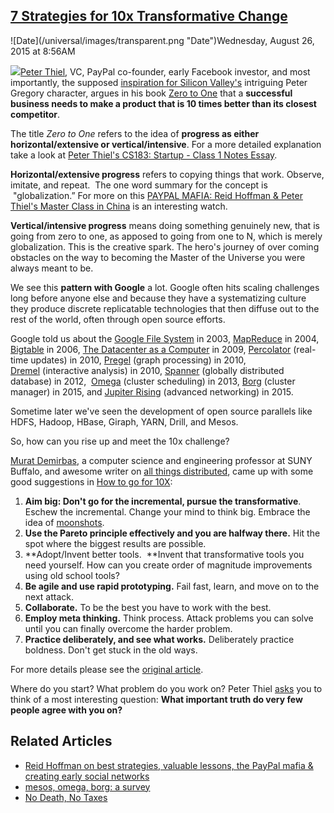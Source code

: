## [7 Strategies for 10x Transformative Change](/blog/2015/8/26/7-strategies-for-10x-transformative-change.html)

<div class="journal-entry-tag journal-entry-tag-post-title"><span class="posted-on">![Date](/universal/images/transparent.png "Date")Wednesday, August 26, 2015 at 8:56AM</span></div>

<div class="body">

![](https://farm6.staticflickr.com/5670/20274886884_a0f2d5d11a_o.png)[Peter Thiel](https://en.wikipedia.org/wiki/Peter_Thiel), VC, PayPal co-founder, early Facebook investor, and most importantly, the supposed [inspiration for Silicon Valley's](http://www.inc.com/john-boitnott/7-fascinating-peter-thiel-quotes-from-techcrunch-disrupt-2014.html) intriguing Peter Gregory character, argues in his book [Zero to One](https://en.wikipedia.org/wiki/Zero_to_One) that a **successful** **business needs to make a product that is 10 times better than its closest competitor**. 

The title _Zero to One_ refers to the idea of **progress as either horizontal/extensive or vertical/intensive**. For a more detailed explanation take a look at [Peter Thiel's CS183: Startup - Class 1 Notes Essay](https://gist.github.com/harperreed/3201887).

**Horizontal/extensive progress** refers to copying things that work. Observe, imitate, and repeat.  The one word summary for the concept is  "globalization.” For more on this [PAYPAL MAFIA: Reid Hoffman & Peter Thiel's Master Class in China](https://www.youtube.com/watch?v=cIj8rRBknAs) is an interesting watch.

**Vertical/intensive progress** means doing something genuinely new, that is going from zero to one, as apposed to going from one to N, which is merely globalization. This is the creative spark. The hero's journey of over coming obstacles on the way to becoming the Master of the Universe you were always meant to be.

We see this **pattern with Google** a lot. Google often hits scaling challenges long before anyone else and because they have a systematizing culture they produce discrete replicatable technologies that then diffuse out to the rest of the world, often through open source efforts.

Google told us about the [Google File System](http://research.google.com/archive/gfs.html) in 2003, [MapReduce](http://research.google.com/archive/mapreduce.html) in 2004, [Bigtable](http://research.google.com/archive/bigtable.html) in 2006, [The Datacenter as a Computer](http://research.google.com/pubs/pub35290.html) in 2009, [Percolator](http://research.google.com/pubs/pub36726.html) (real-time updates) in 2010, [Pregel](http://kowshik.github.io/JPregel/pregel_paper.pdf) (graph processing) in 2010, [Dremel](http://research.google.com/pubs/pub36632.html) (interactive analysis) in 2010, [Spanner](http://research.google.com/archive/spanner.html) (globally distributed database) in 2012,  [Omega](http://research.google.com/pubs/pub41684.html) (cluster scheduling) in 2013, [Borg](http://research.google.com/pubs/pub43438.html) (cluster manager) in 2015, and [Jupiter Rising](http://conferences.sigcomm.org/sigcomm/2015/pdf/papers/p183.pdf) (advanced networking) in 2015.

Sometime later we've seen the development of open source parallels like HDFS, Hadoop, HBase, Giraph, YARN, Drill, and Mesos. 

So, how can you rise up and meet the 10x challenge?

[Murat Demirbas](http://www.cse.buffalo.edu/~demirbas/), a computer science and engineering professor at SUNY Buffalo, and awesome writer on [all things distributed](http://muratbuffalo.blogspot.com/), came up with some good suggestions in [How to go for 10X](http://muratbuffalo.blogspot.com/2015/08/how-to-go-for-10x.html): 

1.  **Aim big: Don't go for the incremental, pursue the transformative**. Eschew the incremental. Change your mind to think big. Embrace the idea of [moonshots](http://www.wired.com/2015/08/alphabet-lets-google-chase-moonshots-stay-profitable/). 
2.  **Use the Pareto principle effectively and you are halfway there.** Hit the spot where the biggest results are possible. 
3.  **Adopt/Invent better tools.  **Invent that transformative tools you need yourself. How can you create order of magnitude improvements using old school tools?
4.  **Be agile and use rapid prototyping.** Fail fast, learn, and move on to the next attack.
5.  **Collaborate.** To be the best you have to work with the best.
6.  **Employ meta thinking.** Think process. Attack problems you can solve until you can finally overcome the harder problem.
7.  **Practice deliberately, and see what works.** Deliberately practice boldness. Don't get stuck in the old ways. 

For more details please see the [original article](http://muratbuffalo.blogspot.com/2015/08/how-to-go-for-10x.html).

Where do you start? What problem do you work on? Peter Thiel [asks](https://gist.github.com/harperreed/3201887) you to think of a most interesting question: **What important truth do very few people agree with you on?**

## Related Articles

*   [Reid Hoffman on best strategies, valuable lessons, the PayPal mafia & creating early social networks](https://www.youtube.com/watch?v=nNuYE80m-00)
*   [mesos, omega, borg: a survey](http://www.umbrant.com/blog/2015/mesos_omega_borg_survey.html)
*   [No Death, No Taxes](http://www.newyorker.com/magazine/2011/11/28/no-death-no-taxes)

</div>